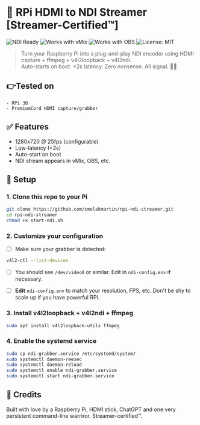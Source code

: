 # 🧢 RPi HDMI to NDI Streamer [Streamer-Certified™]

![NDI Ready](https://img.shields.io/badge/NDI-ready-brightgreen?style=flat-square)
![Works with vMix](https://img.shields.io/badge/vMix-compatible-blue?style=flat-square)
![Works with OBS](https://img.shields.io/badge/OBS-compatible-success?style=flat-square)
![License: MIT](https://img.shields.io/badge/License-MIT-yellow.svg?style=flat-square)

> Turn your Raspberry Pi into a plug-and-play NDI encoder using HDMI capture + ffmpeg + v4l2loopback + v4l2ndi.  
> Auto-starts on boot. <2s latency. Zero nonsense. All signal. 🎥📡

## 👉Tested on
	- RPi 3B 
	- PremiumCord HDMI capture/grabber


## ✅ Features
- 1280x720 @ 25fps (configurable)
- Low-latency (<2s)
- Auto-start on boot
- NDI stream appears in vMix, OBS, etc.

## 🚀 Setup

### 1. Clone this repo to your Pi

```bash
git clone https://github.com/cmelakmartin/rpi-ndi-streamer.git
cd rpi-ndi-streamer
chmod +x start-ndi.sh
```

### 2. Customize your configuration

- [ ] Make sure your grabber is detected:
```bash
v4l2-ctl --list-devices
```
- [ ] You should see `/dev/video0` or similar. Edit in `ndi-config.env` if necessary.

- [ ] **Edit** `ndi-config.env` to match your resolution, FPS, etc. Don't be shy to scale up if you have powerful RPi. 

### 3. Install v4l2loopback + v4l2ndi + ffmpeg

```bash
sudo apt install v4l2loopback-utils ffmpeg
```

### 4. Enable the systemd service

```bash
sudo cp ndi-grabber.service /etc/systemd/system/
sudo systemctl daemon-reexec
sudo systemctl daemon-reload
sudo systemctl enable ndi-grabber.service
sudo systemctl start ndi-grabber.service
```

## 🧢 Credits

Built with love by a Raspberry Pi, HDMI stick, ChatGPT and one very persistent command-line warriror. Streamer-certified™.
